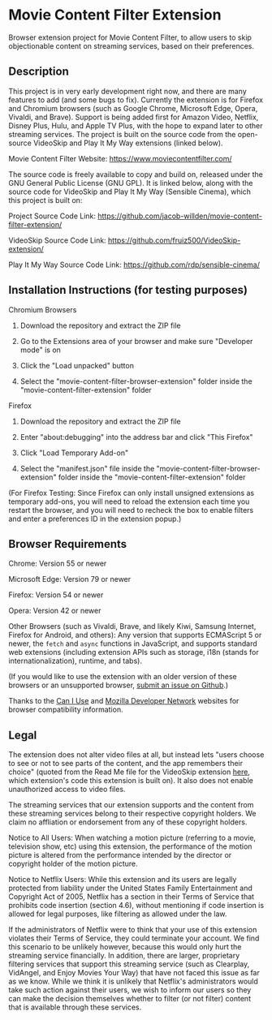 # Movie Content Filter Extension
Browser extension project for Movie Content Filter, to allow users to skip objectionable content on streaming services, based on their preferences.

## Description
This project is in very early development right now, and there are many features to add (and some bugs to fix). Currently the extension is for Firefox and Chromium browsers (such as Google Chrome, Microsoft Edge, Opera, Vivaldi, and Brave). Support is being added first for Amazon Video, Netflix, Disney Plus, Hulu, and Apple TV Plus, with the hope to expand later to other streaming services. The project is built on the source code from the open-source VideoSkip and Play It My Way extensions (linked below).

Movie Content Filter Website: https://www.moviecontentfilter.com/

The source code is freely available to copy and build on, released under the GNU General Public License (GNU GPL). It is linked below, along with the source code for VideoSkip and Play It My Way (Sensible Cinema), which this project is built on:

Project Source Code Link: https://github.com/jacob-willden/movie-content-filter-extension/

VideoSkip Source Code Link: https://github.com/fruiz500/VideoSkip-extension/

Play It My Way Source Code Link: https://github.com/rdp/sensible-cinema/

## Installation Instructions (for testing purposes)

Chromium Browsers

1. Download the repository and extract the ZIP file

2. Go to the Extensions area of your browser and make sure "Developer mode" is on

3. Click the "Load unpacked" button

4. Select the "movie-content-filter-browser-extension" folder inside the "movie-content-filter-extension" folder

Firefox

1. Download the repository and extract the ZIP file

2. Enter "about:debugging" into the address bar and click "This Firefox"

3. Click "Load Temporary Add-on"

4. Select the "manifest.json" file inside the "movie-content-filter-browser-extension" folder inside the "movie-content-filter-extension" folder

(For Firefox Testing: Since Firefox can only install unsigned extensions as temporary add-ons, you will need to reload the extension each time you restart the browser, and you will need to recheck the box to enable filters and enter a preferences ID in the extension popup.)

## Browser Requirements

Chrome: Version 55 or newer

Microsoft Edge: Version 79 or newer

Firefox: Version 54 or newer

Opera: Version 42 or newer

Other Browsers (such as Vivaldi, Brave, and likely Kiwi, Samsung Internet, Firefox for Android, and others): Any version that supports ECMAScript 5 or newer, the `fetch` and `async` functions in JavaScript, and supports standard web extensions (including extension APIs such as storage, i18n (stands for internationalization), runtime, and tabs).

(If you would like to use the extension with an older version of these browsers or an unsupported browser, [submit an issue on Github](https://github.com/jacob-willden/movie-content-filter-extension/issues).)

Thanks to the [Can I Use](https://caniuse.com/) and [Mozilla Developer Network](https://developer.mozilla.org/) websites for browser compatibility information.

## Legal

The extension does not alter video files at all, but instead lets "users choose to see or not to see parts of the content, and the app remembers their choice" (quoted from the Read Me file for the VideoSkip extension [here](https://github.com/fruiz500/VideoSkip-extension/blob/master/README.md), which extension's code this extension is built on). It also does not enable unauthorized access to video files.

The streaming services that our extension supports and the content from these streaming services belong to their respective copyright holders. We claim no affliation or endorsement from any of these copyright holders.

Notice to All Users: When watching a motion picture (referring to a movie, television show, etc) using this extension, the performance of the motion picture is altered from the performance intended by the director or copyright holder of the motion picture.

Notice to Netflix Users: While this extension and its users are legally protected from liability under the United States Family Entertainment and Copyright Act of 2005, Netflix has a section in their Terms of Service that prohibits code insertion (section 4.6), without mentioning if code insertion is allowed for legal purposes, like filtering as allowed under the law. 

If the administrators of Netflix were to think that your use of this extension violates their Terms of Service, they could terminate your account. We find this scenario to be unlikely however, because this would only hurt the streaming service financially. In addition, there are larger, proprietary filtering services that support this streaming service (such as Clearplay, VidAngel, and Enjoy Movies Your Way) that have not faced this issue as far as we know. While we think it is unlikely that Netflix's administrators would take such action against their users, we wish to inform our users so they can make the decision themselves whether to filter (or not filter) content that is available through these services.